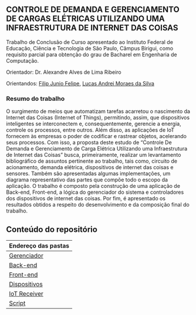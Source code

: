 ## CONTROLE DE DEMANDA E GERENCIAMENTO DE CARGAS ELÉTRICAS UTILIZANDO UMA INFRAESTRUTURA DE INTERNET DAS COISAS

Trabalho de Conclusão de Curso apresentado ao Instituto Federal de Educação, Ciência e Tecnologia de São Paulo, Câmpus Birigui, como requisito parcial para obtenção do grau de Bacharel em Engenharia de Computação.

Orientador: Dr. Alexandre Alves de Lima Ribeiro

Orientandos: [Filip Junio Felipe](https://github.com/FilipFelipe), [Lucas Andrei Moraes da Silva](https://github.com/lucasamsilva)


### Resumo do trabalho

O surgimento de meios que automatizam tarefas acarretou o nascimento da Internet das Coisas (Internet of Things), permitindo, assim, que dispositivos inteligentes se interconectem e, consequentemente, gerencie a energia, controle os processos, entre outros. Além disso, as aplicações de IoT fornecem às empresas o poder de codificar e rastrear objetos, acelerando seus processos. Com isso, a proposta deste estudo de “Controle De Demanda e Gerenciamento de Carga Elétrica Utilizando uma Infraestrutura de Internet das Coisas” busca, primeiramente, realizar um levantamento bibliográfico de assuntos pertinente ao trabalho, tais como, circuito de acionamento, demanda elétrica, dispositivos de internet das coisas e sensores. Também são apresentadas algumas implementações, um diagrama representativo das partes que compõe todo o escopo da aplicação. O trabalho é composto pela construção de uma aplicação de Back-end, Front-end, a lógica do gerenciador do sistema e controladores dos dispositivos de internet das coisas. Por fim, é apresentado os resultados obtidos a respeito do desenvolvimento e da composição final do trabalho.
## Conteúdo do repositório 
| Endereço das pastas  |
| ---|
 |[Gerenciador](./Gerenciador/)  |      
 |[Back-end](./Backend)|     
 |[Front-end](./frontend) |    
|[Dispositivos](./Dispositivos/ESP32)|    
|[IoT Receiver](./IoT_Receiver) |    
| [Script](./Script) |     